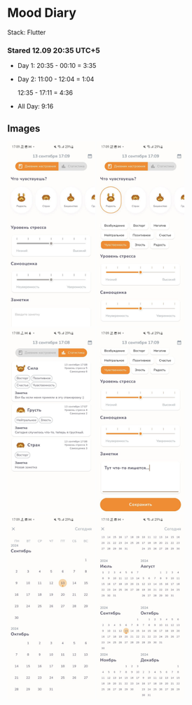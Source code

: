 # Mood Diary

Stack: Flutter

### Stared 12.09 20:35 UTC+5

- Day 1: 20:35 - 00:10 = 3:35

- Day 2: 11:00 - 12:04 = 1:04

  12:35 - 17:11 = 4:36

- All Day: 9:16

## Images

<img src="https://github.com/zanz9/mood_diary/blob/master/images/1.jpg?raw=true" width=200 />
<img src="https://github.com/zanz9/mood_diary/blob/master/images/2.jpg?raw=true" width=200 />
<img src="https://github.com/zanz9/mood_diary/blob/master/images/3.jpg?raw=true" width=200 />
<img src="https://github.com/zanz9/mood_diary/blob/master/images/4.jpg?raw=true" width=200 />
<img src="https://github.com/zanz9/mood_diary/blob/master/images/5.jpg?raw=true" width=200 />
<img src="https://github.com/zanz9/mood_diary/blob/master/images/6.jpg?raw=true" width=200 />

